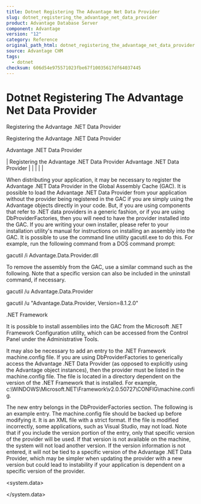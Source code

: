 ```yaml
---
title: Dotnet Registering The Advantage Net Data Provider
slug: dotnet_registering_the_advantage_net_data_provider
product: Advantage Database Server
component: Advantage
version: "12"
category: Reference
original_path_html: dotnet_registering_the_advantage_net_data_provider.htm
source: Advantage CHM
tags:
  - dotnet
checksum: 606d54e975571023fbe67f10035617df64037445
---
```


# Dotnet Registering The Advantage Net Data Provider

Registering the Advantage .NET Data Provider

Registering the Advantage .NET Data Provider

Advantage .NET Data Provider

| Registering the Advantage .NET Data Provider  Advantage .NET Data Provider |  |  |  |  |

When distributing your application, it may be necessary to register the Advantage .NET Data Provider in the Global Assembly Cache (GAC). It is possible to load the Advantage .NET Data Provider from your application without the provider being registered in the GAC if you are simply using the Advantage objects directly in your code. But, if you are using components that refer to .NET data providers in a generic fashion, or if you are using DbProviderFactories, then you will need to have the provider installed into the GAC. If you are writing your own installer, please refer to your installation utility's manual for instructions on installing an assembly into the GAC. It is possible to use the command line utility gacutil.exe to do this. For example, run the following command from a DOS command prompt:

gacutil /i Advantage.Data.Provider.dll

To remove the assembly from the GAC, use a similar command such as the following. Note that a specific version can also be included in the uninstall command, if necessary.

gacutil /u Advantage.Data.Provider

gacutil /u "Advantage.Data.Provider, Version=8.1.2.0"

.NET Framework

It is possible to install assemblies into the GAC from the Microsoft .NET Framework Configuration utility, which can be accessed from the Control Panel under the Administrative Tools.

It may also be necessary to add an entry to the .NET Framework machine.config file. If you are using DbProviderFactories to generically access the Advantage .NET Data Provider (as opposed to explicitly using the Advantage object instances), then the provider must be listed in the machine.config file. The file is located in a directory dependent on the version of the .NET Framework that is installed. For example, c:\WINDOWS\Microsoft.NET\Framework\v2.0.50727\CONFIG\machine.config.

The new entry belongs in the DbProviderFactories section. The following is an example entry. The machine.config file should be backed up before modifying it. It is an XML file with a strict format. If the file is modified incorrectly, some applications, such as Visual Studio, may not load. Note that if you include the version portion of the entry, only that specific version of the provider will be used. If that version is not available on the machine, the system will not load another version. If the version information is not entered, it will not be tied to a specific version of the Advantage .NET Data Provider, which may be simpler when updating the provider with a new version but could lead to instability if your application is dependent on a specific version of the provider.

<system.data>

<DbProviderFactories>

<add name="Advantage Data Provider" invariant="Advantage.Data.Provider" description=".Net Framework Data Provider for Advantage Database Server" type="Advantage.Data.Provider.AdsFactory, Advantage.Data.Provider, Version=8.1.2.0, Culture=neutral, PublicKeyToken=e33137c86a38dc06"/>

</DbProviderFactories>

</system.data>
